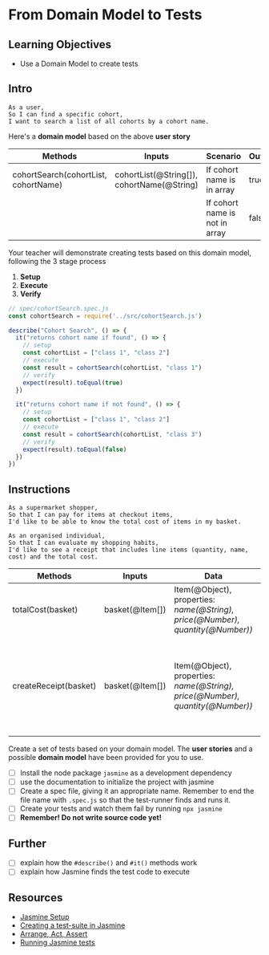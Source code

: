 # From Domain Model to Tests

## Learning Objectives

- Use a Domain Model to create tests

## Intro

```
As a user,
So I can find a specific cohort,
I want to search a list of all cohorts by a cohort name.
```

Here's a **domain model** based on the above **user story**

| Methods | Inputs | Scenario | Outputs
| ------ | ------ | ------ | -----
| cohortSearch(cohortList, cohortName) | cohortList(@String[]), cohortName(@String) | If cohort name is in array | true
| | | If cohort name is not in array | false

Your teacher will demonstrate creating tests based on this domain model, following the 3 stage process

1. **Setup**
2. **Execute**
3. **Verify**

```js
// spec/cohortSearch.spec.js
const cohortSearch = require('../src/cohortSearch.js')

describe("Cohort Search", () => {
  it("returns cohort name if found", () => {
    // setup
    const cohortList = ["class 1", "class 2"]
    // execute
    const result = cohortSearch(cohortList, "class 1")
    // verify
    expect(result).toEqual(true)
  })

  it("returns cohort name if not found", () => {
    // setup
    const cohortList = ["class 1", "class 2"]
    // execute
    const result = cohortSearch(cohortList, "class 3")
    // verify
    expect(result).toEqual(false)
  })
})
```

## Instructions

```
As a supermarket shopper,
So that I can pay for items at checkout items,
I'd like to be able to know the total cost of items in my basket.

As an organised individual,
So that I can evaluate my shopping habits,
I'd like to see a receipt that includes line items (quantity, name, cost) and the total cost.
```

| Methods | Inputs | Data | Scenario | Outputs
| ------ | ------ | ------ | ----- | -----
| totalCost(basket) | basket(@Item[]) | Item(@Object), properties: _name(@String), price(@Number), quantity(@Number))_ | If there are items | @Number
| | | |If no items | @Number (0)
| createReceipt(basket) | basket(@Item[]) | Item(@Object), properties: _name(@String), price(@Number), quantity(@Number))_ | If there are items | @String
| | | |If no items | @String

Create a set of tests based on your domain model. The **user stories** and a possible **domain model** have been provided for you to use.

- [ ] Install the node package `jasmine` as a development dependency
- [ ] use the documentation to initialize the project with jasmine
- [ ] Create a spec file, giving it an appropriate name. Remember to end the file name with `.spec.js` so that the test-runner finds and runs it.
- [ ] Create your tests and watch them fail by running `npx jasmine`
- [ ] **Remember! Do not write source code yet!**

## Further

- [ ] explain how the `#describe()` and `#it()` methods work
- [ ] explain how Jasmine finds the test code to execute

## Resources

- [Jasmine Setup](https://jasmine.github.io/setup/nodejs.html)
- [Creating a test-suite in Jasmine](https://jasmine.github.io/tutorials/your_first_suite)
- [Arrange, Act, Assert](https://automationpanda.com/2020/07/07/arrange-act-assert-a-pattern-for-writing-good-tests/)
- [Running Jasmine tests](https://jasmine.github.io/setup/nodejs.html#running-tests)
